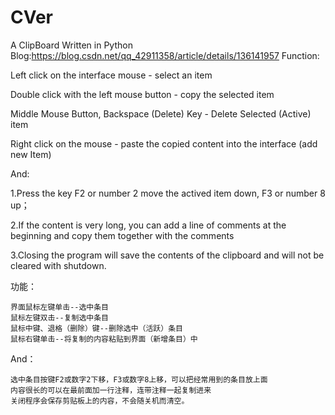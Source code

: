 # CVer
A ClipBoard Written in Python
Blog:https://blog.csdn.net/qq_42911358/article/details/136141957
Function:

Left click on the interface mouse - select an item

Double click with the left mouse button - copy the selected item

Middle Mouse Button, Backspace (Delete) Key - Delete Selected (Active) item

Right click on the mouse - paste the copied content into the interface (add new Item)

And:

1.Press the key F2 or number 2 move the actived item  down, F3 or number 8 up；

2.If the content is very long, you can add a line of comments at the beginning and copy them together with the comments

3.Closing the program will save the contents of the clipboard and will not be cleared with shutdown.


功能：

    界面鼠标左键单击--选中条目
    鼠标左键双击--复制选中条目
    鼠标中键、退格（删除）键--删除选中（活跃）条目
    鼠标右键单击--将复制的内容粘贴到界面（新增条目）中

And：

    选中条目按键F2或数字2下移，F3或数字8上移，可以把经常用到的条目放上面
    内容很长的可以在最前面加一行注释，连带注释一起复制进来
    关闭程序会保存剪贴板上的内容，不会随关机而清空。
